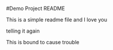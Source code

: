 #Demo Project README

This is a simple readme file
and I love you

telling it again

This is bound to cause trouble
